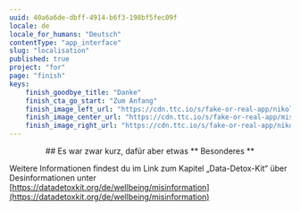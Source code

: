 ```yaml
---
uuid: 40a6a6de-dbff-4914-b6f3-198bf5fec09f
locale: de
locale_for_humans: "Deutsch"
contentType: "app_interface"
slug: "localisation"
published: true
project: "for"
page: "finish"
keys:
    finish_goodbye_title: "Danke"
    finish_cta_go_start: "Zum Anfang"
    finish_image_left_url: "https://cdn.ttc.io/s/fake-or-real-app/nikoline_nik_-8694.jpg"
    finish_image_center_url: "https://cdn.ttc.io/s/fake-or-real-app/misinfo_logo.jpg"
    finish_image_right_url: "https://cdn.ttc.io/s/fake-or-real-app/nikoline_nik_-7168.jpg"
---
```

<p style="text-align: center;">## Es war zwar kurz, dafür aber etwas ** Besonderes **

Weitere Informationen findest du im Link zum Kapitel „Data-Detox-Kit“ über Desinformationen unter
[https://datadetoxkit.org/de/wellbeing/misinformation](https://datadetoxkit.org/de/wellbeing/misinformation)</p>
